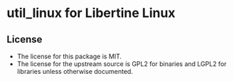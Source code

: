 # util_linux for Libertine Linux

## License

* The license for this package is MIT.
* The license for the upstream source is GPL2 for binaries and LGPL2 for libraries unless otherwise documented.
